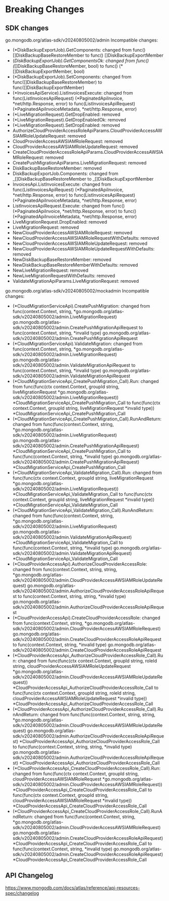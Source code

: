 # Breaking Changes

## SDK changes

go.mongodb.org/atlas-sdk/v20240805002/admin
Incompatible changes:

- (\*DiskBackupExportJob).GetComponents: changed from func() []DiskBackupBaseRestoreMember to func() []DiskBackupExportMember
- (_DiskBackupExportJob).GetComponentsOk: changed from func() (_[]DiskBackupBaseRestoreMember, bool) to func() (\*[]DiskBackupExportMember, bool)
- (\*DiskBackupExportJob).SetComponents: changed from func([]DiskBackupBaseRestoreMember) to func([]DiskBackupExportMember)
- (*InvoicesApiService).ListInvoicesExecute: changed from func(ListInvoicesApiRequest) (*PaginatedApiInvoice, *net/http.Response, error) to func(ListInvoicesApiRequest) (*PaginatedApiInvoiceMetadata, \*net/http.Response, error)
- (\*LiveMigrationRequest).GetDropEnabled: removed
- (\*LiveMigrationRequest).GetDropEnabledOk: removed
- (\*LiveMigrationRequest).SetDropEnabled: removed
- AuthorizeCloudProviderAccessRoleApiParams.CloudProviderAccessAWSIAMRoleUpdateRequest: removed
- CloudProviderAccessAWSIAMRoleRequest: removed
- CloudProviderAccessAWSIAMRoleUpdateRequest: removed
- CreateCloudProviderAccessRoleApiParams.CloudProviderAccessAWSIAMRoleRequest: removed
- CreatePushMigrationApiParams.LiveMigrationRequest: removed
- DiskBackupBaseRestoreMember: removed
- DiskBackupExportJob.Components: changed from _[]DiskBackupBaseRestoreMember to _[]DiskBackupExportMember
- InvoicesApi.ListInvoicesExecute: changed from func(ListInvoicesApiRequest) (*PaginatedApiInvoice, *net/http.Response, error) to func(ListInvoicesApiRequest) (*PaginatedApiInvoiceMetadata, *net/http.Response, error)
- ListInvoicesApiRequest.Execute: changed from func() (*PaginatedApiInvoice, *net/http.Response, error) to func() (*PaginatedApiInvoiceMetadata, *net/http.Response, error)
- LiveMigrationRequest.DropEnabled: removed
- LiveMigrationRequest: removed
- NewCloudProviderAccessAWSIAMRoleRequest: removed
- NewCloudProviderAccessAWSIAMRoleRequestWithDefaults: removed
- NewCloudProviderAccessAWSIAMRoleUpdateRequest: removed
- NewCloudProviderAccessAWSIAMRoleUpdateRequestWithDefaults: removed
- NewDiskBackupBaseRestoreMember: removed
- NewDiskBackupBaseRestoreMemberWithDefaults: removed
- NewLiveMigrationRequest: removed
- NewLiveMigrationRequestWithDefaults: removed
- ValidateMigrationApiParams.LiveMigrationRequest: removed

go.mongodb.org/atlas-sdk/v20240805002/mockadmin
Incompatible changes:

- (*CloudMigrationServiceApi).CreatePushMigration: changed from func(context.Context, string, *go.mongodb.org/atlas-sdk/v20240805002/admin.LiveMigrationRequest) go.mongodb.org/atlas-sdk/v20240805002/admin.CreatePushMigrationApiRequest to func(context.Context, string, \*invalid type) go.mongodb.org/atlas-sdk/v20240805002/admin.CreatePushMigrationApiRequest
- (*CloudMigrationServiceApi).ValidateMigration: changed from func(context.Context, string, *go.mongodb.org/atlas-sdk/v20240805002/admin.LiveMigrationRequest) go.mongodb.org/atlas-sdk/v20240805002/admin.ValidateMigrationApiRequest to func(context.Context, string, \*invalid type) go.mongodb.org/atlas-sdk/v20240805002/admin.ValidateMigrationApiRequest
- (*CloudMigrationServiceApi_CreatePushMigration_Call).Run: changed from func(func(ctx context.Context, groupId string, liveMigrationRequest *go.mongodb.org/atlas-sdk/v20240805002/admin.LiveMigrationRequest)) *CloudMigrationServiceApi_CreatePushMigration_Call to func(func(ctx context.Context, groupId string, liveMigrationRequest *invalid type)) \*CloudMigrationServiceApi_CreatePushMigration_Call
- (*CloudMigrationServiceApi_CreatePushMigration_Call).RunAndReturn: changed from func(func(context.Context, string, *go.mongodb.org/atlas-sdk/v20240805002/admin.LiveMigrationRequest) go.mongodb.org/atlas-sdk/v20240805002/admin.CreatePushMigrationApiRequest) *CloudMigrationServiceApi_CreatePushMigration_Call to func(func(context.Context, string, *invalid type) go.mongodb.org/atlas-sdk/v20240805002/admin.CreatePushMigrationApiRequest) \*CloudMigrationServiceApi_CreatePushMigration_Call
- (*CloudMigrationServiceApi_ValidateMigration_Call).Run: changed from func(func(ctx context.Context, groupId string, liveMigrationRequest *go.mongodb.org/atlas-sdk/v20240805002/admin.LiveMigrationRequest)) *CloudMigrationServiceApi_ValidateMigration_Call to func(func(ctx context.Context, groupId string, liveMigrationRequest *invalid type)) \*CloudMigrationServiceApi_ValidateMigration_Call
- (*CloudMigrationServiceApi_ValidateMigration_Call).RunAndReturn: changed from func(func(context.Context, string, *go.mongodb.org/atlas-sdk/v20240805002/admin.LiveMigrationRequest) go.mongodb.org/atlas-sdk/v20240805002/admin.ValidateMigrationApiRequest) *CloudMigrationServiceApi_ValidateMigration_Call to func(func(context.Context, string, *invalid type) go.mongodb.org/atlas-sdk/v20240805002/admin.ValidateMigrationApiRequest) \*CloudMigrationServiceApi_ValidateMigration_Call
- (*CloudProviderAccessApi).AuthorizeCloudProviderAccessRole: changed from func(context.Context, string, string, *go.mongodb.org/atlas-sdk/v20240805002/admin.CloudProviderAccessAWSIAMRoleUpdateRequest) go.mongodb.org/atlas-sdk/v20240805002/admin.AuthorizeCloudProviderAccessRoleApiRequest to func(context.Context, string, string, \*invalid type) go.mongodb.org/atlas-sdk/v20240805002/admin.AuthorizeCloudProviderAccessRoleApiRequest
- (*CloudProviderAccessApi).CreateCloudProviderAccessRole: changed from func(context.Context, string, *go.mongodb.org/atlas-sdk/v20240805002/admin.CloudProviderAccessAWSIAMRoleRequest) go.mongodb.org/atlas-sdk/v20240805002/admin.CreateCloudProviderAccessRoleApiRequest to func(context.Context, string, \*invalid type) go.mongodb.org/atlas-sdk/v20240805002/admin.CreateCloudProviderAccessRoleApiRequest
- (*CloudProviderAccessApi_AuthorizeCloudProviderAccessRole_Call).Run: changed from func(func(ctx context.Context, groupId string, roleId string, cloudProviderAccessAWSIAMRoleUpdateRequest *go.mongodb.org/atlas-sdk/v20240805002/admin.CloudProviderAccessAWSIAMRoleUpdateRequest)) *CloudProviderAccessApi_AuthorizeCloudProviderAccessRole_Call to func(func(ctx context.Context, groupId string, roleId string, cloudProviderAccessAWSIAMRoleUpdateRequest *invalid type)) \*CloudProviderAccessApi_AuthorizeCloudProviderAccessRole_Call
- (*CloudProviderAccessApi_AuthorizeCloudProviderAccessRole_Call).RunAndReturn: changed from func(func(context.Context, string, string, *go.mongodb.org/atlas-sdk/v20240805002/admin.CloudProviderAccessAWSIAMRoleUpdateRequest) go.mongodb.org/atlas-sdk/v20240805002/admin.AuthorizeCloudProviderAccessRoleApiRequest) *CloudProviderAccessApi_AuthorizeCloudProviderAccessRole_Call to func(func(context.Context, string, string, *invalid type) go.mongodb.org/atlas-sdk/v20240805002/admin.AuthorizeCloudProviderAccessRoleApiRequest) \*CloudProviderAccessApi_AuthorizeCloudProviderAccessRole_Call
- (*CloudProviderAccessApi_CreateCloudProviderAccessRole_Call).Run: changed from func(func(ctx context.Context, groupId string, cloudProviderAccessAWSIAMRoleRequest *go.mongodb.org/atlas-sdk/v20240805002/admin.CloudProviderAccessAWSIAMRoleRequest)) *CloudProviderAccessApi_CreateCloudProviderAccessRole_Call to func(func(ctx context.Context, groupId string, cloudProviderAccessAWSIAMRoleRequest *invalid type)) \*CloudProviderAccessApi_CreateCloudProviderAccessRole_Call
- (*CloudProviderAccessApi_CreateCloudProviderAccessRole_Call).RunAndReturn: changed from func(func(context.Context, string, *go.mongodb.org/atlas-sdk/v20240805002/admin.CloudProviderAccessAWSIAMRoleRequest) go.mongodb.org/atlas-sdk/v20240805002/admin.CreateCloudProviderAccessRoleApiRequest) *CloudProviderAccessApi_CreateCloudProviderAccessRole_Call to func(func(context.Context, string, *invalid type) go.mongodb.org/atlas-sdk/v20240805002/admin.CreateCloudProviderAccessRoleApiRequest) \*CloudProviderAccessApi_CreateCloudProviderAccessRole_Call

## API Changelog

https://www.mongodb.com/docs/atlas/reference/api-resources-spec/changelog
